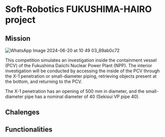 # Soft-Robotics FUKUSHIMA-HAIRO project
## Mission 

![WhatsApp Image 2024-06-20 at 10 49 03_89ab0c72](https://github.com/erenGenji/Soft-Robotics/assets/85977401/3c5dc996-63f5-416e-adff-2aa6e8ba8744)

This competition simulates an investigation inside the containment vessel 
(PCV) of the Fukushima Daiichi Nuclear Power Plant (NPP). The interior 
investigation will be conducted by accessing the inside of the PCV through the 
X-1 penetration or small-diameter piping, retrieving objects present at the 
bottom, and returning to the PCV. 



The X-1 penetration has an opening of 
500 mm in diameter, and the small-diameter pipe has a nominal diameter of 
40 (Sekisui VP pipe 40).



## Chalenges





## Functionalities
##

